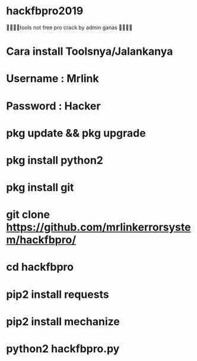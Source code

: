 # hackfbpro2019

👨‍💻🤡👻tools not free pro crack by admin ganas 👻🤡👨‍💻

# Cara install Toolsnya/Jalankanya
# Username : Mrlink
# Password : Hacker

# pkg update && pkg upgrade
# pkg install python2
# pkg install git
# git clone https://github.com/mrlinkerrorsystem/hackfbpro/
# cd hackfbpro
# pip2 install requests
# pip2 install mechanize
# python2 hackfbpro.py
